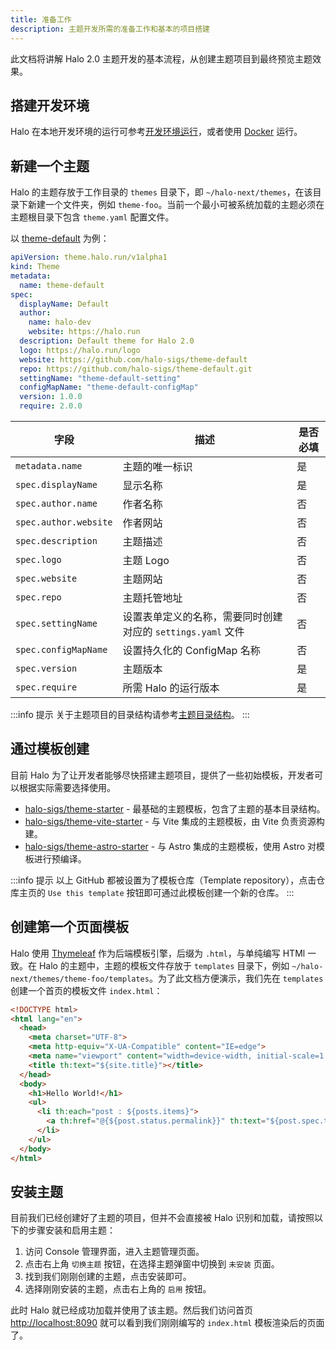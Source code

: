```yaml
---
title: 准备工作
description: 主题开发所需的准备工作和基本的项目搭建
---
```


此文档将讲解 Halo 2.0 主题开发的基本流程，从创建主题项目到最终预览主题效果。

## 搭建开发环境

Halo 在本地开发环境的运行可参考[开发环境运行](../core/run.md)，或者使用 [Docker](../../getting-started/install/docker.md) 运行。

## 新建一个主题

Halo 的主题存放于工作目录的 `themes` 目录下，即 `~/halo-next/themes`，在该目录下新建一个文件夹，例如 `theme-foo`。当前一个最小可被系统加载的主题必须在主题根目录下包含 `theme.yaml` 配置文件。

以 [theme-default](https://github.com/halo-sigs/theme-default) 为例：

```yaml title="theme.yaml"
apiVersion: theme.halo.run/v1alpha1
kind: Theme
metadata:
  name: theme-default
spec:
  displayName: Default
  author:
    name: halo-dev
    website: https://halo.run
  description: Default theme for Halo 2.0
  logo: https://halo.run/logo
  website: https://github.com/halo-sigs/theme-default
  repo: https://github.com/halo-sigs/theme-default.git
  settingName: "theme-default-setting"
  configMapName: "theme-default-configMap"
  version: 1.0.0
  require: 2.0.0
```

| 字段                  | 描述                                                        | 是否必填 |
| --------------------- | ----------------------------------------------------------- | -------- |
| `metadata.name`       | 主题的唯一标识                                              | 是       |
| `spec.displayName`    | 显示名称                                                    | 是       |
| `spec.author.name`    | 作者名称                                                    | 否       |
| `spec.author.website` | 作者网站                                                    | 否       |
| `spec.description`    | 主题描述                                                    | 否       |
| `spec.logo`           | 主题 Logo                                                   | 否       |
| `spec.website`        | 主题网站                                                    | 否       |
| `spec.repo`           | 主题托管地址                                                | 否       |
| `spec.settingName`    | 设置表单定义的名称，需要同时创建对应的 `settings.yaml` 文件 | 否       |
| `spec.configMapName`  | 设置持久化的 ConfigMap 名称                                 | 否       |
| `spec.version`        | 主题版本                                                    | 是       |
| `spec.require`        | 所需 Halo 的运行版本                                        | 是       |

:::info 提示
关于主题项目的目录结构请参考[主题目录结构](./structure.md)。
:::

## 通过模板创建

目前 Halo 为了让开发者能够尽快搭建主题项目，提供了一些初始模板，开发者可以根据实际需要选择使用。

- [halo-sigs/theme-starter](https://github.com/halo-sigs/theme-starter) - 最基础的主题模板，包含了主题的基本目录结构。
- [halo-sigs/theme-vite-starter](https://github.com/halo-sigs/theme-vite-starter) - 与 Vite 集成的主题模板，由 Vite 负责资源构建。
- [halo-sigs/theme-astro-starter](https://github.com/halo-sigs/theme-astro-starter) - 与 Astro 集成的主题模板，使用 Astro 对模板进行预编译。

:::info 提示
以上 GitHub 都被设置为了模板仓库（Template repository），点击仓库主页的 `Use this template` 按钮即可通过此模板创建一个新的仓库。
:::

## 创建第一个页面模板

Halo 使用 [Thymeleaf](https://www.thymeleaf.org/) 作为后端模板引擎，后缀为 `.html`，与单纯编写 HTMl 一致。在 Halo 的主题中，主题的模板文件存放于 `templates` 目录下，例如 `~/halo-next/themes/theme-foo/templates`。为了此文档方便演示，我们先在 `templates` 创建一个首页的模板文件 `index.html`：

```html title="templates/index.html"
<!DOCTYPE html>
<html lang="en">
  <head>
    <meta charset="UTF-8">
    <meta http-equiv="X-UA-Compatible" content="IE=edge">
    <meta name="viewport" content="width=device-width, initial-scale=1.0">
    <title th:text="${site.title}"></title>
  </head>
  <body>
    <h1>Hello World!</h1>
    <ul>
      <li th:each="post : ${posts.items}">
        <a th:href="@{${post.status.permalink}}" th:text="${post.spec.title}"></a>
      </li>
    </ul>
  </body>
</html>
```

## 安装主题

目前我们已经创建好了主题的项目，但并不会直接被 Halo 识别和加载，请按照以下的步骤安装和启用主题：

1. 访问 Console 管理界面，进入主题管理页面。
2. 点击右上角 `切换主题` 按钮，在选择主题弹窗中切换到 `未安装` 页面。
3. 找到我们刚刚创建的主题，点击安装即可。
4. 选择刚刚安装的主题，点击右上角的 `启用` 按钮。

此时 Halo 就已经成功加载并使用了该主题。然后我们访问首页 [http://localhost:8090](http://localhost:8090) 就可以看到我们刚刚编写的 `index.html` 模板渲染后的页面了。
